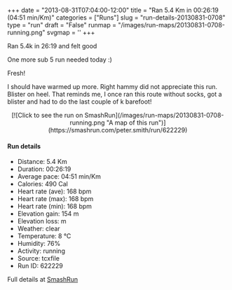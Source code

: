 +++
date = "2013-08-31T07:04:00-12:00"
title = "Ran 5.4 Km in 00:26:19 (04:51 min/Km)"
categories = ["Runs"]
slug = "run-details-20130831-0708"
type = "run"
draft = "False"
runmap = "/images/run-maps/20130831-0708-running.png"
svgmap = '<polyline points="92 48, 96 44, 100 33, 87 30, 78 33, 72 33, 71 34, 69 33, 66 35, 57 44, 38 59, 36 60, 13 68, 7 70, 1 67, 0 63, 48 32, 65 40, 72 51, 85 54">'
+++

Ran 5.4k in 26:19 and felt good 

One more sub 5 run needed today :)

Fresh!

I should have warmed up more. Right hammy did not appreciate this run. Blister on heel. That reminds me, I once ran this route without socks, got a blister and had to do the last couple of k barefoot!



<!--more-->

<center>
[![Click to see the run on SmashRun](/images/run-maps/20130831-0708-running.png "A map of this run")](https://smashrun.com/peter.smith/run/622229)
</center>

#### Run details

* Distance: 5.4 Km
* Duration: 00:26:19
* Average pace: 04:51 min/Km
* Calories: 490 Cal
* Heart rate (ave): 168 bpm
* Heart rate (max): 168 bpm
* Heart rate (min): 168 bpm
* Elevation gain: 154 m
* Elevation loss:  m
* Weather: clear
* Temperature: 8 &deg;C
* Humidity: 76%
* Activity: running
* Source: tcxfile
* Run ID: 622229

Full details at [SmashRun](https://smashrun.com/peter.smith/run/622229)